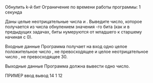 Обнулить k-й бит
Ограничение по времени работы программы: 1 секунда

Даны целые неотрицательные числа  и .  Выведите число, которое получается из числа  обнулением значения -го бита (как и в предыдущих задачах, биты нумеруются от младшего к старшему начиная с 0).

Входные данные
Программа получает на вход одно целое положительное число , не превосходящее  и целое неотрицательное число , не превосходящее 30.

Выходные данные
Программа должна вывести одно число.

ПРИМЕР
ввод	вывод
14
1
12
